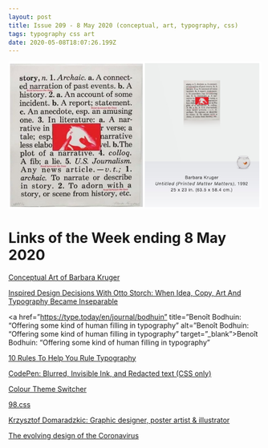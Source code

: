 ```yaml
---
layout: post
title: Issue 209 - 8 May 2020 (conceptual, art, typography, css)
tags: typography css art
date: 2020-05-08T18:07:26.199Z
---
```

![Conceptual Art of Barbara Kruger](/assets/uploads/issue-209.png "Conceptual Art of Barbara Kruger")

# Links of the Week ending 8 May 2020

<a href="http://www.artnet.com/artists/barbara-kruger/" title="Barbara Kruger" alt="Barbara Kruger" target="_blank">Conceptual Art of Barbara Kruger</a>

<a href="https://www.smashingmagazine.com/2020/03/inspired-design-decisions-otto-storch/" title="Inspired Design Decisions With Otto Storch: When Idea, Copy, Art And Typography Became Inseparable" alt="Inspired Design Decisions With Otto Storch: When Idea, Copy, Art And Typography Became Inseparable" target="_blank">Inspired Design Decisions With Otto Storch: When Idea, Copy, Art And Typography Became Inseparable</a>

<a href=”https://type.today/en/journal/bodhuin” title=”Benoît Bodhuin: “Offering some kind of human filling in typography” alt=”Benoît Bodhuin: “Offering some kind of human filling in typography” target=”_blank”>Benoît Bodhuin: “Offering some kind of human filling in typography”</a>

<a href="https://thefutur.com/video/typography-rules" title="10 Rules To Help You Rule Typography" alt="10 Rules To Help You Rule Typography" target="_blank">10 Rules To Help You Rule Typography</a>

<a href="https://codepen.io/adamruf/pen/GZwdrY" title="CodePen: Blurred, Invisible Ink, and Redacted text (CSS only)" alt="CodePen: Blurred, Invisible Ink, and Redacted text (CSS only)" target="_blank">CodePen: Blurred, Invisible Ink, and Redacted text (CSS only)</a>

<a href="https://mxb.dev/blog/color-theme-switcher" title="Colour Theme Switcher" alt="Colour Theme Switcher" target="_blank">Colour Theme Switcher</a>

<a href="https://jdan.github.io/98.css/" title="98.css" alt="98.css" target="_blank">98.css</a>

<a href="https://www.instagram.com/krzysztof_domaradzki/" title="Krzysztof Domaradzkic: Graphic designer, poster artist & illustrato" alt="Krzysztof Domaradzkic: Graphic designer, poster artist & illustrato" target="_blank">Krzysztof Domaradzkic: Graphic designer, poster artist & illustrator</a>

<a href="https://uxdesign.cc/the-evolving-design-of-the-coronavirus-e9c1392d4649" title="The evolving design of the Coronavirus" target="_blank" alt="The evolving design of the Coronavirus">The evolving design of the Coronavirus</a>